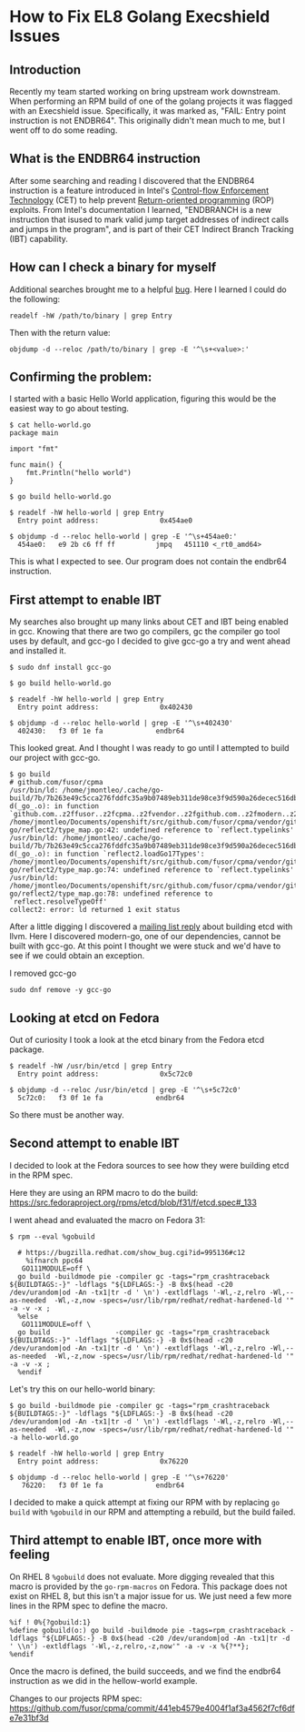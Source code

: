 How to Fix EL8 Golang Execshield Issues
=======================================

Introduction
------------
Recently my team started working on bring upstream work downstream. When performing an RPM build of one of the golang projects it was flagged with an Execshield issue. Specifically, it was marked as, "FAIL: Entry point instruction is not ENDBR64". This originally didn't mean much to me, but I went off to do some reading. 

What is the ENDBR64 instruction
-------------------------------
After some searching and reading I discovered that the ENDBR64 instruction is a feature introduced in Intel's [Control-flow Enforcement Technology](https://software.intel.com/sites/default/files/managed/4d/2a/control-flow-enforcement-technology-preview.pdf) (CET) to help prevent [Return-oriented programming](https://en.wikipedia.org/wiki/Return-oriented_programming) (ROP) exploits. From Intel's documentation I learned, "ENDBRANCH is a new instruction that isused to mark valid jump target addresses of indirect calls and jumps in the program",  and is part of their CET Indirect Branch Tracking (IBT) capability.

How can I check a binary for myself
-----------------------------------
Additional searches brought me to a helpful [bug](https://bugzilla.redhat.com/show_bug.cgi?id=1652925). Here I learned I could do the following:

`readelf -hW /path/to/binary | grep Entry`

Then with the return value:

`objdump -d --reloc /path/to/binary | grep -E '^\s+<value>:'`

Confirming the problem:
-----------------------
I started with a basic Hello World application, figuring this would be the easiest way to go about testing.

```
$ cat hello-world.go 
package main

import "fmt"

func main() {
	fmt.Println("hello world")
}

$ go build hello-world.go

$ readelf -hW hello-world | grep Entry
  Entry point address:               0x454ae0

$ objdump -d --reloc hello-world | grep -E '^\s+454ae0:'
  454ae0:	e9 2b c6 ff ff       	jmpq   451110 <_rt0_amd64>
```

This is what I expected to see. Our program does not contain the endbr64 instruction.

First attempt to enable IBT
---------------------------
My searches also brought up many links about CET and IBT being enabled in gcc. Knowing that there are two go compilers, gc the compiler go tool uses by default, and gcc-go I decided to give gcc-go a try and went ahead and installed it.

`$ sudo dnf install gcc-go`

```
$ go build hello-world.go

$ readelf -hW hello-world | grep Entry
  Entry point address:               0x402430

$ objdump -d --reloc hello-world | grep -E '^\s+402430'
  402430:	f3 0f 1e fa          	endbr64 
```

This looked great. And I thought I was ready to go until I attempted to build our project with gcc-go.
```
$ go build
# github.com/fusor/cpma
/usr/bin/ld: /home/jmontleo/.cache/go-build/7b/7b263e49c5cca276fddfc35a9b07489eb311de98ce3f9d590a26decec516db10-d(_go_.o): in function `github.com..z2ffusor..z2fcpma..z2fvendor..z2fgithub.com..z2fmodern..z2dgo..z2freflect2.loadGo15Types':
/home/jmontleo/Documents/openshift/src/github.com/fusor/cpma/vendor/github.com/modern-go/reflect2/type_map.go:42: undefined reference to `reflect.typelinks'
/usr/bin/ld: /home/jmontleo/.cache/go-build/7b/7b263e49c5cca276fddfc35a9b07489eb311de98ce3f9d590a26decec516db10-d(_go_.o): in function `reflect2.loadGo17Types':
/home/jmontleo/Documents/openshift/src/github.com/fusor/cpma/vendor/github.com/modern-go/reflect2/type_map.go:74: undefined reference to `reflect.typelinks'
/usr/bin/ld: /home/jmontleo/Documents/openshift/src/github.com/fusor/cpma/vendor/github.com/modern-go/reflect2/type_map.go:78: undefined reference to `reflect.resolveTypeOff'
collect2: error: ld returned 1 exit status
```

After a little digging I discovered a [mailing list reply](https://www.mail-archive.com/golang-nuts@googlegroups.com/msg31266.html) about building etcd with llvm. Here I discovered modern-go, one of our dependencies, cannot be built with gcc-go. At this point I thought we were stuck and we'd have to see if we could obtain an exception.

I removed gcc-go
```
sudo dnf remove -y gcc-go
```

Looking at etcd on Fedora
-------------------------
Out of curiosity I took a look at the etcd binary from the Fedora etcd package.

```
$ readelf -hW /usr/bin/etcd | grep Entry
  Entry point address:               0x5c72c0

$ objdump -d --reloc /usr/bin/etcd | grep -E '^\s+5c72c0'
  5c72c0:	f3 0f 1e fa          	endbr64 
```

So there must be another way.

Second attempt to enable IBT
---------------------------
I decided to look at the Fedora sources to see how they were building etcd in the RPM spec.

Here they are using an RPM macro to do the build:
https://src.fedoraproject.org/rpms/etcd/blob/f31/f/etcd.spec#_133

I went ahead and evaluated the macro on Fedora 31:
```
$ rpm --eval %gobuild

  # https://bugzilla.redhat.com/show_bug.cgi?id=995136#c12
    %ifnarch ppc64
   GO111MODULE=off \
  go build -buildmode pie -compiler gc -tags="rpm_crashtraceback ${BUILDTAGS:-}" -ldflags "${LDFLAGS:-} -B 0x$(head -c20 /dev/urandom|od -An -tx1|tr -d ' \n') -extldflags '-Wl,-z,relro -Wl,--as-needed  -Wl,-z,now -specs=/usr/lib/rpm/redhat/redhat-hardened-ld '" -a -v -x ;
  %else
   GO111MODULE=off \
  go build                -compiler gc -tags="rpm_crashtraceback ${BUILDTAGS:-}" -ldflags "${LDFLAGS:-} -B 0x$(head -c20 /dev/urandom|od -An -tx1|tr -d ' \n') -extldflags '-Wl,-z,relro -Wl,--as-needed  -Wl,-z,now -specs=/usr/lib/rpm/redhat/redhat-hardened-ld '" -a -v -x ;
  %endif
```

Let's try this on our hello-world binary:
```
$ go build -buildmode pie -compiler gc -tags="rpm_crashtraceback ${BUILDTAGS:-}" -ldflags "${LDFLAGS:-} -B 0x$(head -c20 /dev/urandom|od -An -tx1|tr -d ' \n') -extldflags '-Wl,-z,relro -Wl,--as-needed  -Wl,-z,now -specs=/usr/lib/rpm/redhat/redhat-hardened-ld '" -a hello-world.go

$ readelf -hW hello-world | grep Entry
  Entry point address:               0x76220

$ objdump -d --reloc hello-world | grep -E '^\s+76220'
   76220:	f3 0f 1e fa          	endbr64 
```

I decided to make a quick attempt at fixing our RPM with by replacing `go build` with `%gobuild` in our RPM and attempting a rebuild, but the build failed.

Third attempt to enable IBT, once more with feeling
---------------------------------------------------
On RHEL 8 `%gobuild` does not evaluate. More digging revealed that this macro is provided by the `go-rpm-macros` on Fedora. This package does not exist on RHEL 8, but this isn't a major issue for us. We just need a few more lines in the RPM spec to define the macro.

```
%if ! 0%{?gobuild:1}
%define gobuild(o:) go build -buildmode pie -tags=rpm_crashtraceback -ldflags "${LDFLAGS:-} -B 0x$(head -c20 /dev/urandom|od -An -tx1|tr -d ' \\n') -extldflags '-Wl,-z,relro,-z,now'" -a -v -x %{?**};
%endif
```

Once the macro is defined, the build succeeds, and we find the endbr64 instruction as we did in the hellow-world example.

Changes to our projects RPM spec:
https://github.com/fusor/cpma/commit/441eb4579e4004f1af3a4562f7cf6dfe7e31bf3d

